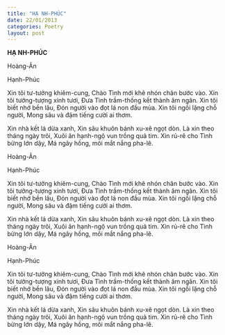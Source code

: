 ```yaml
---
title: "HẠ NH-PHÚC"
date: 22/01/2013
categories: Poetry
layout: post
---
```


**HẠ NH-PHÚC**

Hoàng-Ân

Hạnh-Phúc


Xin tôi tư-tưởng khiêm-cung,
Chào Tình mới khẽ nhón chân bước vào.
Xin tôi tưởng-tượng xinh tươi,
Đưa Tình trầm-thống kết thành âm ngân.
Xin tôi biết nhớ bền lâu,
Đón người vào đọt lá non đầu mùa.
Xin tôi ngồi lặng chỗ người,
Mong sâu và đậm tiếng cười ai thơm.

Xin nhà kết lá dừa xanh,
Xin sâu khuôn bánh xu-xê ngọt dòn.
Là xin theo tháng ngày trôi,
Xuôi ân hạnh-ngộ vun trồng quả tim.
Xin rủ-rê cho Tình bừng lớn dậy,
Má ngây hồng, môi mắt nắng pha-lê.

Hoàng-Ân

Hạnh-Phúc


Xin tôi tư-tưởng khiêm-cung,
Chào Tình mới khẽ nhón chân bước vào.
Xin tôi tưởng-tượng xinh tươi,
Đưa Tình trầm-thống kết thành âm ngân.
Xin tôi biết nhớ bền lâu,
Đón người vào đọt lá non đầu mùa.
Xin tôi ngồi lặng chỗ người,
Mong sâu và đậm tiếng cười ai thơm.

Xin nhà kết lá dừa xanh,
Xin sâu khuôn bánh xu-xê ngọt dòn.
Là xin theo tháng ngày trôi,
Xuôi ân hạnh-ngộ vun trồng quả tim.
Xin rủ-rê cho Tình bừng lớn dậy,
Má ngây hồng, môi mắt nắng pha-lê.

Hoàng-Ân

Hạnh-Phúc


Xin tôi tư-tưởng khiêm-cung,
Chào Tình mới khẽ nhón chân bước vào.
Xin tôi tưởng-tượng xinh tươi,
Đưa Tình trầm-thống kết thành âm ngân.
Xin tôi biết nhớ bền lâu,
Đón người vào đọt lá non đầu mùa.
Xin tôi ngồi lặng chỗ người,
Mong sâu và đậm tiếng cười ai thơm.

Xin nhà kết lá dừa xanh,
Xin sâu khuôn bánh xu-xê ngọt dòn.
Là xin theo tháng ngày trôi,
Xuôi ân hạnh-ngộ vun trồng quả tim.
Xin rủ-rê cho Tình bừng lớn dậy,
Má ngây hồng, môi mắt nắng pha-lê.
